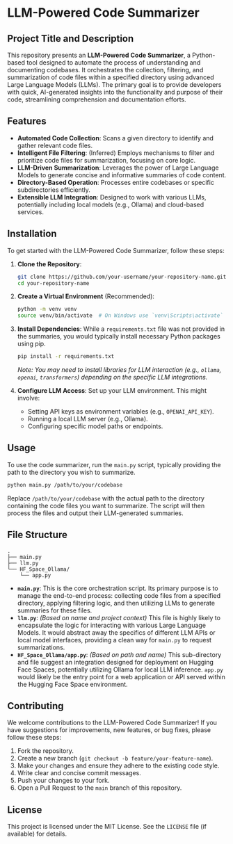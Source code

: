 # LLM-Powered Code Summarizer

## Project Title and Description

This repository presents an **LLM-Powered Code Summarizer**, a Python-based tool designed to automate the process of understanding and documenting codebases. It orchestrates the collection, filtering, and summarization of code files within a specified directory using advanced Large Language Models (LLMs). The primary goal is to provide developers with quick, AI-generated insights into the functionality and purpose of their code, streamlining comprehension and documentation efforts.

## Features

*   **Automated Code Collection**: Scans a given directory to identify and gather relevant code files.
*   **Intelligent File Filtering**: (Inferred) Employs mechanisms to filter and prioritize code files for summarization, focusing on core logic.
*   **LLM-Driven Summarization**: Leverages the power of Large Language Models to generate concise and informative summaries of code content.
*   **Directory-Based Operation**: Processes entire codebases or specific subdirectories efficiently.
*   **Extensible LLM Integration**: Designed to work with various LLMs, potentially including local models (e.g., Ollama) and cloud-based services.

## Installation

To get started with the LLM-Powered Code Summarizer, follow these steps:

1.  **Clone the Repository**:
    ```bash
    git clone https://github.com/your-username/your-repository-name.git
    cd your-repository-name
    ```

2.  **Create a Virtual Environment** (Recommended):
    ```bash
    python -m venv venv
    source venv/bin/activate  # On Windows use `venv\Scripts\activate`
    ```

3.  **Install Dependencies**:
    While a `requirements.txt` file was not provided in the summaries, you would typically install necessary Python packages using pip.
    ```bash
    pip install -r requirements.txt
    ```
    *Note: You may need to install libraries for LLM interaction (e.g., `ollama`, `openai`, `transformers`) depending on the specific LLM integrations.*

4.  **Configure LLM Access**:
    Set up your LLM environment. This might involve:
    *   Setting API keys as environment variables (e.g., `OPENAI_API_KEY`).
    *   Running a local LLM server (e.g., Ollama).
    *   Configuring specific model paths or endpoints.

## Usage

To use the code summarizer, run the `main.py` script, typically providing the path to the directory you wish to summarize.

```bash
python main.py /path/to/your/codebase
```

Replace `/path/to/your/codebase` with the actual path to the directory containing the code files you want to summarize. The script will then process the files and output their LLM-generated summaries.

## File Structure

```
.
├── main.py
├── llm.py
└── HF_Space_Ollama/
    └── app.py
```

*   **`main.py`**:
    This is the core orchestration script. Its primary purpose is to manage the end-to-end process: collecting code files from a specified directory, applying filtering logic, and then utilizing LLMs to generate summaries for these files.
*   **`llm.py`**:
    *(Based on name and project context)* This file is highly likely to encapsulate the logic for interacting with various Large Language Models. It would abstract away the specifics of different LLM APIs or local model interfaces, providing a clean way for `main.py` to request summarizations.
*   **`HF_Space_Ollama/app.py`**:
    *(Based on path and name)* This sub-directory and file suggest an integration designed for deployment on Hugging Face Spaces, potentially utilizing Ollama for local LLM inference. `app.py` would likely be the entry point for a web application or API served within the Hugging Face Space environment.

## Contributing

We welcome contributions to the LLM-Powered Code Summarizer! If you have suggestions for improvements, new features, or bug fixes, please follow these steps:

1.  Fork the repository.
2.  Create a new branch (`git checkout -b feature/your-feature-name`).
3.  Make your changes and ensure they adhere to the existing code style.
4.  Write clear and concise commit messages.
5.  Push your changes to your fork.
6.  Open a Pull Request to the `main` branch of this repository.

## License

This project is licensed under the MIT License. See the `LICENSE` file (if available) for details.